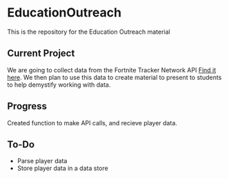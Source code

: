 # EducationOutreach
This is the repository for the Education Outreach material

## Current Project
We are going to collect data from the Fortnite Tracker Network API [Find it here](https://fortnitetracker.com/site-api). We then plan to use this data to create material to present to students to help demystify working with data.

## Progress
Created function to make API calls, and recieve player data.

## To-Do
- Parse player data
- Store player data in a data store
